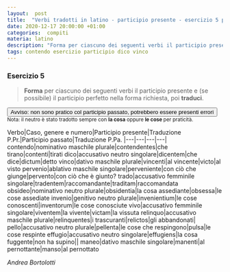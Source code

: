 ```yaml
---
layout:  post
title:  "Verbi tradotti in latino - participio presente - esercizio 5 pagina 291"
date: 2020-12-17 20:00:00 +01:00
categories:  compiti
materia: latino
description: "Forma per ciascuno dei seguenti verbi il participio presente e (se possibile) il participio perfetto nella forma richiesta, poi traduci."
tags: contendo esercizio participio dico vinco
---
```


### Esercizio 5

> **Forma** per ciascuno dei seguenti verbi il participio presente e (se possibile) il participio perfetto nella forma richiesta, poi **traduci**.

<button class="smallbutton listio"> Avviso: non sono pratico col participio passato, potrebbero essere presenti errori </button>
<sub> Nota: il neutro è stato tradotto sempre con <b> la cosa</b> oppure <b> le cose </b> per praticità. </sub>

Verbo|Caso, genere e numero|Participio presente|Traduzione P.Pr.|Participio passato|Traduzione P.Pa.
|---|---|---|---|
contendo|nominativo maschile plurale|contendentes|che tirano|contenti|tirati
dico|accusativo neutro singolare|dicentem|che dice|dictum|detto
vinco|dativo maschile plurale|vincenti|al vincente|victo|al visto
pervenio|ablativo maschile singolare|perveniente|con ciò che giunge|pervento|con ciò che è giunto?
trado|accusativo femminile singolare|tradentem|raccomandante|traditam|raccomandata
obsideo|nominativo neutro plurale|obsidentia|la cosa assediante|obsessa|le cose assediate
invenio|genitivo neutro plurale|invenientium|le cose conoscenti|inventorum|le cose conosciute
vivo|accusativo femminile singolare|viventem|la vivente|victam|la vissuta
relinquo|accusativo maschile plurale|relinquentes|i trascuranti|relictos|gli abbandonati|
pello|accusativo neutro plurale|pellenta|le cose che respingono|pulsa|le cose respinte
effugio|accusativo neutro singolare|effugiens|la cosa fuggente|non ha supino||
maneo|dativo maschile singolare|manenti|al pernottante|manso|al pernottato



_Andrea Bortolotti_
